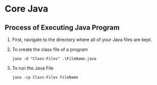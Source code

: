 # Core Java

## Process of Executing Java Program

1. First, navigate to the directory where all of your Java files are kept.

2. To create the class file of a program

   ```
   java -d "Class-Files" .\FileName.java
   ```

3. To run the Java File

   ```
   java -cp Class-Files FileName
   ```
